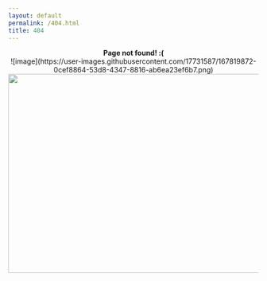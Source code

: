 ```yaml
---
layout: default
permalink: /404.html
title: 404
---
```


<center>
<strong>
Page not found! :(
</strong>
<br>
  ![image](https://user-images.githubusercontent.com/17731587/167819872-0cef8864-53d8-4347-8816-ab6ea23ef6b7.png)

<img width="600px" height="400px" src="https://user-images.githubusercontent.com/17731587/167812068-35d17bd1-8eb7-491d-be9e-2a6e385525ea.png">
</center>
<br>
<br>
<br>
<br>
<br>

